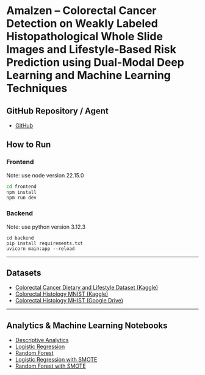 # Amalzen – Colorectal Cancer Detection on Weakly Labeled Histopathological Whole Slide Images and Lifestyle-Based Risk Prediction using Dual-Modal Deep Learning and Machine Learning Techniques

## GitHub Repository / Agent  
- [GitHub](https://github.com/VladTemp27/colon-cancer-detection/tree/main)
## How to Run
### Frontend
Note: use node version 22.15.0
```bash
cd frontend
npm install
npm run dev
```
### Backend
Note: use python version 3.12.3
```
cd backend
pip install requirements.txt
uvicorn main:app --reload
```
---

## Datasets

- [Colorectal Cancer Dietary and Lifestyle Dataset (Kaggle)](https://www.kaggle.com/datasets/ziya07/colorectal-cancer-dietary-and-lifestyle-dataset)  
- [Colorectal Histology MNIST (Kaggle)](https://www.kaggle.com/datasets/kmader/colorectal-histology-mnist)  
- [Colorectal Histology MHIST (Google Drive)](https://drive.google.com/drive/folders/1YbERCSrZiumkr5mrjHHfO-PTzPkSyvhG?usp=sharing)

---


## Analytics & Machine Learning Notebooks

- [Descriptive Analytics](https://colab.research.google.com/drive/1t7aARq_ImuCGufl3Gq2JvPOpogyZvQCa?usp=sharing)
- [Logistic Regression](https://colab.research.google.com/drive/1L4cK3f709iT-Xa72ZNYg2up3Wb8n2O9h?usp=sharing)
- [Random Forest](https://colab.research.google.com/drive/1bIjBNiNW9V4qExuzKiuUXIDxzWeEGT1T?usp=sharing)
- [Logistic Regression with SMOTE](https://colab.research.google.com/drive/16muc61jXxwdZDebkLklOLIT15sjkUPjs?usp=sharing)
- [Random Forest with SMOTE](https://colab.research.google.com/drive/1bqiKzjovsJASZOTmtru9A3kqqvwWTSee?usp=sharing)
